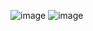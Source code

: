 ![image](https://github.com/Rahul-chaurasiya/Leetcode-Practice-Problem/assets/77222540/90f04c23-a6d1-4e31-8e5b-b13206684d2d)
![image](https://github.com/Rahul-chaurasiya/Leetcode-Practice-Problem/assets/77222540/d09a12ba-1f41-4a8b-8349-053ee312f83d)
